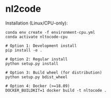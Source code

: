 # nl2code

Installation (Linux/CPU-only):

    conda env create -f environment-cpu.yml
    conda activate nltocode-cpu

    # Option 1: Development install
    pip install -e .
    
    # Option 2: Regular install
    python setup.py install

    # Option 3: Build wheel (for distribution)
    python setup.py bdist_wheel

    # Option 4: Docker (>=18.09)
    DOCKER_BUILDKIT=1 docker build -t nltocode .